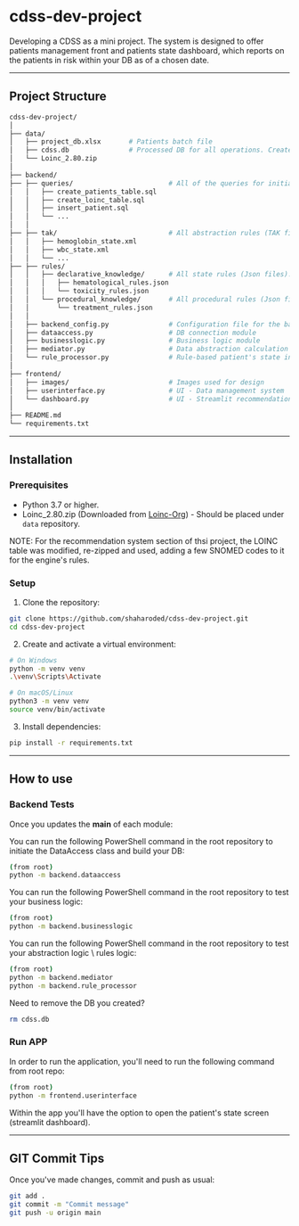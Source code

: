 # cdss-dev-project
Developing a CDSS as a mini project.
The system is designed to offer patients management front and patients state dashboard, which reports on the patients in risk within your DB as of a chosen date.

---

## Project Structure

```bash
cdss-dev-project/
│
├── data/
│   ├── project_db.xlsx       # Patients batch file
│   ├── cdss.db               # Processed DB for all operations. Created automatically.
│   └── Loinc_2.80.zip
│
├── backend/
├── ├── queries/                        # All of the queries for initialization, data access and business logic
│   │   ├── create_patients_table.sql
│   │   ├── create_loinc_table.sql
│   │   ├── insert_patient.sql
│   │   └── ...
│   │
├── ├── tak/                            # All abstraction rules (TAK files).
│   │   ├── hemoglobin_state.xml
│   │   ├── wbc_state.xml
│   │   └── ...
├── ├── rules/                          
│   │   ├── declarative_knowledge/      # All state rules (Json files).
│   │   │   ├── hematological_rules.json
│   │   │   └── toxicity_rules.json
│   │   └── procedural_knowledge/       # All procedural rules (Json files).
│   │       └── treatment_rules.json
│   │
│   ├── backend_config.py               # Configuration file for the backend operations
│   ├── dataaccess.py                   # DB connection module
│   ├── businesslogic.py                # Business logic module
│   ├── mediator.py                     # Data abstraction calculation module
│   └── rule_processor.py               # Rule-based patient's state inference module
│
├── frontend/
│   ├── images/                         # Images used for design
│   ├── userinterface.py                # UI - Data management system
│   └── dashboard.py                    # UI - Streamlit recommendation board
│
├── README.md
└── requirements.txt
```
---

## Installation
### Prerequisites

- Python 3.7 or higher.
- Loinc_2.80.zip (Downloaded from [Loinc-Org](https://loinc.org/downloads/)) - Should be placed under `data` repository.

NOTE: For the recommendation system section of thsi project, the LOINC table was modified, re-zipped and used, adding a few SNOMED codes to it for the engine's rules. 

### Setup

1. Clone the repository:

```bash
git clone https://github.com/shaharoded/cdss-dev-project.git
cd cdss-dev-project
```

2. Create and activate a virtual environment:

```bash
# On Windows
python -m venv venv
.\venv\Scripts\Activate

# On macOS/Linux
python3 -m venv venv
source venv/bin/activate
```

3. Install dependencies:

```bash
pip install -r requirements.txt
```
---

## How to use
### Backend Tests

Once you updates the __main__ of each module:

You can run the following PowerShell command in the root repository to initiate the DataAccess class and build your DB:
```bash
(from root)
python -m backend.dataaccess
```

You can run the following PowerShell command in the root repository to test your business logic:
```bash
(from root)
python -m backend.businesslogic
```

You can run the following PowerShell command in the root repository to test your abstraction logic \ rules logic:
```bash
(from root)
python -m backend.mediator
python -m backend.rule_processor
```

Need to remove the DB you created?

```bash
rm cdss.db
```

### Run APP
In order to run the application, you'll need to run the following command from root repo:

```bash
(from root)
python -m frontend.userinterface
```

Within the app you'll have the option to open the patient's state screen (streamlit dashboard).

---

## GIT Commit Tips
Once you've made changes, commit and push as usual:

```bash
git add .
git commit -m "Commit message"
git push -u origin main
```
